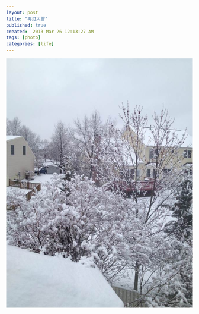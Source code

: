```yaml
---
layout: post
title: "再见大雪"
published: true
created:  2013 Mar 26 12:13:27 AM
tags: [photo]
categories: [life]
---
```

![3rd snow](/images/snow4.JPG "3rd snow in march")

